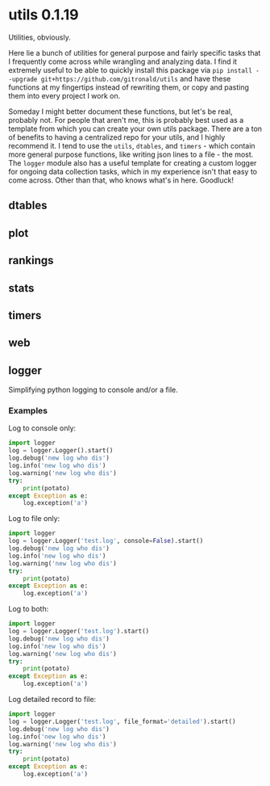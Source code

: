 # utils 0.1.19

Utilities, obviously. 

Here lie a bunch of utilities for general purpose and fairly specific tasks that I frequently come across while wrangling and analyzing data. I find it extremely useful to be able to quickly install this package via `pip install --upgrade git+https://github.com/gitronald/utils` and have these functions at my fingertips instead of rewriting them, or copy and pasting them into every project I work on.

Someday I might better document these functions, but let's be real, probably not. For people that aren't me, this is probably best used as a template from which you can create your own utils package. There are a ton of benefits to having a centralized repo for your utils, and I highly recommend it.  I tend to use the `utils`, `dtables`, and `timers` - which contain more general purpose functions, like writing json lines to a file - the most. The `logger` module also has a useful template for creating a custom logger for ongoing data collection tasks, which in my experience isn't that easy to come across. Other than that, who knows what's in here. Goodluck!

## dtables

## plot

## rankings

## stats

## timers

## web

## logger

Simplifying python logging to console and/or a file.

### Examples

Log to console only:  
```python
import logger
log = logger.Logger().start()
log.debug('new log who dis')
log.info('new log who dis')
log.warning('new log who dis')
try:
    print(potato)
except Exception as e:
    log.exception('a')
```

Log to file only:  
```python
import logger
log = logger.Logger('test.log', console=False).start()
log.debug('new log who dis')
log.info('new log who dis')
log.warning('new log who dis')
try:
    print(potato)
except Exception as e:
    log.exception('a')
```

Log to both:  
```python
import logger
log = logger.Logger('test.log').start()
log.debug('new log who dis')
log.info('new log who dis')
log.warning('new log who dis')
try:
    print(potato)
except Exception as e:
    log.exception('a')
```

Log detailed record to file:
```python
import logger
log = logger.Logger('test.log', file_format='detailed').start()
log.debug('new log who dis')
log.info('new log who dis')
log.warning('new log who dis')
try:
    print(potato)
except Exception as e:
    log.exception('a')
```


